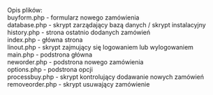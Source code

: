 Opis plików:<br/>
buyform.php - formularz nowego zamówienia<br/>
database.php - skrypt zarządający bazą danych / skrypt instalacyjny<br/>
history.php - strona ostatnio dodanych zamówień<br/>
index.php - główna strona<br/>
linout.php - skrypt zajmujący się logowaniem lub wylogowaniem<br/>
main.php - podstrona główna<br/>
neworder.php - podstrona nowego zamówienia<br/>
options.php - podstrona opcji<br/>
processbuy.php - skrypt kontrolujący dodawanie nowych zamówień<br/>
removeorder.php - skrypt usuwający zamówienie<br/>
